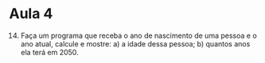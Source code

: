 # Aula 4

14. Faça um programa que receba o ano de nascimento de uma pessoa e o ano atual, calcule e mostre:
a) a idade dessa pessoa;
b) quantos anos ela terá em 2050.

